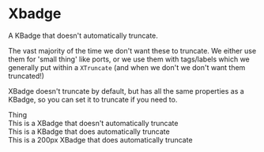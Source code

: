 # Xbadge

A KBadge that doesn't automatically truncate.

The vast majority of the time we don't want these to truncate. We either use
them for 'small thing' like ports, or we use them with tags/labels which we
generally put within a `XTruncate` (and when we don't we don't want them
truncated!)

XBadge doesn't truncate by default, but has all the same properties as a
KBadge, so you can set it to truncate if you need to.

<Story height="320">
  <div>
    <XBadge>
      Thing
    </XBadge>

  </div>
  <div>
    <XBadge>
      This is a XBadge that doesn't automatically truncate
    </XBadge>
  </div>
  <div>
    <KBadge>
      This is a KBadge that does automatically truncate
    </KBadge>
  </div>
  <div>
    <XBadge
      max-width="200px"
    >
      This is a 200px XBadge that does automatically truncate
    </XBadge>
  </div>
</Story>
